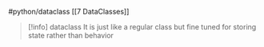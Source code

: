 #python/dataclass 
[[7 DataClasses]]

>[!info] dataclass
>It is just like a regular class but fine tuned for storing 	state rather than behavior







